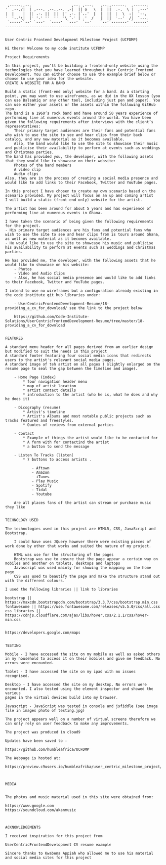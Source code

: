      ,-----.,--.                  ,--. ,---.   ,--.,------.  ,------.
    '  .--./|  | ,---. ,--.,--. ,-|  || o   \  |  ||  .-.  \ |  .---'
    |  |    |  || .-. ||  ||  |' .-. |`..'  |  |  ||  |  \  :|  `--, 
    '  '--'\|  |' '-' ''  ''  '\ `-' | .'  /   |  ||  '--'  /|  `---.
     `-----'`--' `---'  `----'  `---'  `--'    `--'`-------' `------'
    ----------------------------------------------------------------- 
   
   
    User Centric Frontend Development Milestone Project (UCFDMP)
    
    Hi there! Welcome to my code institute UCFDMP
    
    Project Requirements
    
    In this project, you’ll be building a frontend-only website using the technologies that you have learned throughout User Centric Frontend Development. You can either choose to use the example brief below or choose to use your idea for the website.
    CREATE A WEBSITE FOR A BAND

    Build a static (front-end only) website for a band. As a starting point, you may want to use wireframes, as we did in the UX lesson (you can use Balsamiq or any other tool, including just pen and paper). You can use either your assets or the assets within the following GitHub repo.
    The band is a 1960’s rock band and have around 50 years experience of performing live at numerous events around the world. You have been given the following requirements after interviews with the client’s representatives:
        Their primary target audiences are their fans and potential fans who wish to use the site to see and hear clips from their back catalog, and any new material as it becomes available.
        Also, the band would like to use the site to showcase their music and publicise their availability to perform at events such as weddings and Christmas parties.
    The band has provided you, the developer, with the following assets that they would like to showcase on their website:
        Photos of the band members
        A video clip
        Audio clips
    Also, they are in the process of creating a social media presence and would like to add links to their Facebook, Twitter and YouTube pages.
    
    In this project I have chosen to create my own scenario based on the scenario provided. My project will focus on an up and coming artist 
    I will build a static (front-end only) website for the artist.
    
    The artist has been around for about 5 years and has experience of performing live at numerous events in Ghana.
    
    I have taken the scenario of being given the following requirements for the project. 
    - His primary target audiences are his fans and potential fans who wish to use the site to see and hear clips from is tours around Ghana, 
    as well as new material as it becomes available.
    - He would like to use the site to showcase his music and publicise his availability to perform at events such as weddings and Christmas parties.
    
    He has provided me, the developer, with the following assets that he would like to showcase on his website:
        - Photos
        - Video and Audio Clips
        - Also, he has social media presence and would like to add links to their Facebook, Twitter and YouTube pages.
        
    I intend to use no wireframes but a configuration already existing in the code institute git hub libraries under:
    
        - UserCentricFrontendDevelopment-Resume/18-providing_a_cv_for_download/ see the link to the project below
        
        https://github.com/Code-Institute-Solutions/UserCentricFrontendDevelopment-Resume/tree/master/18-providing_a_cv_for_download
        
        
    FEATURES
    
    A standard menu header for all pages derived from an earlier design but modified to suit the needs in this project
    A standard footer featuring four social media icons that redirects users to the artist's relevant social media pages.
    A standard image of teh artist on all pages ( slightly enlarged on the resume page to seal the gap between the timeline and image).    
    
        - Home Page (index)
            * four navigation header menu
            * map of artist location
            * artist contact details
            * introduction to the artist (who he is, what he does and why he does it)
            
        - Dicography (resume)
            * Artist's timeline
            * Artist's Albums and most notable public projects such as tracks featured and freestyles.
            * Quotes of reviews from external parties
        
        - Contact
            * Example of things the artist would like to be contacted for
            * A form with for contactind the artist
            * a button to send the message
            
        - Listen To Tracks (listen)
            * 7 buttons to access artists .
            
                - Aftown
                - Amazon
                - iTunes
                - Play Music
                - Spotify
                - Tidal
                - Youtube
            
        Are all places fans of the artist can stream or purchase music they like
        
        
    TECHNOLOGY USED
    
    The technologies used in this project are HTML5, CSS, JavaScript and Bootstrap.
        
        I could have uses JQuery however there were existing pieces of work done by other that works and suited the nature of my project.
        
        HTML was use for the structuring of the pages
        Bootstrap was use to ensure that the page appear a certain way on mobiles and another on tablets, desktops and laptops
        Javascript was used mainly for showing the mapping on the home page
        CSS was used to beautify the page and make the structure stand out with the different colours.
    
    I used the following libraries || link to libraries
    
    bootstrap || https://maxcdn.bootstrapcdn.com/bootstrap/3.3.7/css/bootstrap.min.css 
    fontawesome || https://use.fontawesome.com/releases/v5.5.0/css/all.css
    css libraries || https://cdnjs.cloudflare.com/ajax/libs/hover.css/2.1.1/css/hover-min.css
    
    
    https://developers.google.com/maps

    
    TESTING
    
    Mobile - I have accessed the site on my mobile as well as asked others in my household to access it on their mobiles and give me feedback. No errors were encounted.
    
    Tablet - I have accessed the site on my ipad with no issues recognised.
    
    Desktop - I have accessed the site on my desktop. No errors were encounted. I also tested using the element inspector and showed the various
    pages in the virtual devices build into my browser.
    
    Javascript - JavaScript was tested in console and jsfiddle (see image file in images photo of testing.jpg)
    
    The project appears well on a number of virtual screens therefore we can only rely on user feedback to make any improvements.
    
    The project was produced in cloud9 
    
    Updates have been saved to :
    
    https://github.com/humbleafrica/UCFDMP
    
    The Webpage is hosted at:
    
    https://preview.c9users.io/humbleafrika/user_centric_milestone_project/index.html
    
    
    
    MEDIA
    

    The photos and music material used in this site were obtained from:
    
    https://www.google.com
    https://soundcloud.com/akanmusic
    
    
    
    ACKNOWLEDGEMENTS

    I received inspiration for this project from 
    
    UserCentricFrontendDevelopment CV resume example
    
    Sincere thanks to Kwabena Appiah who allowed me to use his material and social media sites for this project
    
    